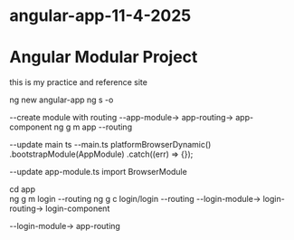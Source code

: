 # angular-app-11-4-2025
# Angular Modular Project
this is my practice and reference site

ng new angular-app
ng s -o

--create module with routing
--app-module-> app-routing-> app-component
ng g m app --routing

--update main ts
--main.ts
platformBrowserDynamic()
  .bootstrapModule(AppModule)
  .catch((err) => {});

--update app-module.ts
import BrowserModule


 cd app  
 ng g m login --routing
 ng g c login/login --routing 
 --login-module-> login-routing-> login-component     

--login-module-> app-routing  

